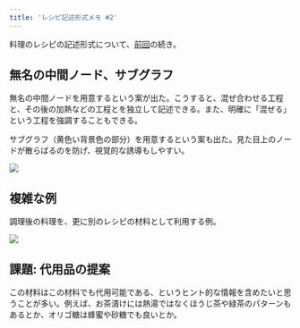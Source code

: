 ```yaml
---
title: 'レシピ記述形式メモ #2'
---
```

料理のレシピの記述形式について、[前回](https://r7kamura.com/articles/2022-05-13-mermaid-recipe-memo)の続き。

無名の中間ノード、サブグラフ
--------------

無名の中間ノードを用意するという案が出た。こうすると、混ぜ合わせる工程と、その後の加熱などの工程とを独立して記述できる。また、明確に「混ぜる」という工程を強調することもできる。

サブグラフ（黄色い背景色の部分）を用意するという案も出た。見た目上のノードが散らばるのを防げ、視覚的な誘導もしやすい。

![](https://lh4.googleusercontent.com/d0nVRRdh5f75xWxMbXnUvAwaDulYn6gJ0y2ObWVWQ19V-CAsHWmCT5mggI7kREIIQ-7ZqhlIUO8FnMrgrqwxXxlLpEPRFGZYbhl14PW8X3LvGlJm0RcS1ZTl9GN6qDgk9Os6Cm8kXmIntqusixwJew)

複雑な例
----

調理後の料理を、更に別のレシピの材料として利用する例。

![](https://lh5.googleusercontent.com/uLLrbxYpu2P9VbBBDnOVFjpkSnzaTy_-U_exxWZpQfNXRfu0vXjcSts42Nu22Xzwnjf8l3ohr-8AAb1h30SIEstA-OhY3E81WFjbWgyIUIqORoXCrs7Ome1Ad3ktUw47kBoaXokSQol5oC94qrB9ow)

課題: 代用品の提案
----------

この材料はこの材料でも代用可能である、というヒント的な情報を含めたいと思うことが多い。例えば、お茶漬けには熱湯ではなくほうじ茶や緑茶のパターンもあるとか、オリゴ糖は蜂蜜や砂糖でも良いとか。
